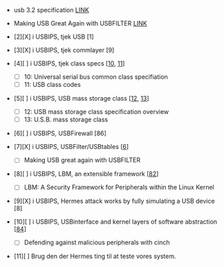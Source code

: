- usb 3.2 specification [LINK](https://www.usb.org/sites/default/files/docs)
- Making USB Great Again with USBFILTER [LINK](https://www.usenix.org/conference/usenixsecurity16/technical-sessions/presentation/tian)


- \[2]\[X] i USBIPS, tjek USB \[1]
- \[3]\[X] i USBIPS, tjek commlayer \[9]
- \[4]\[ ] i USBIPS, tjek class specs \[[10](https://www.usb.org/sites/default/files/usbccs10.pdf), [11](https://www.usb.org/defined-class-codes)]
	- [ ] 10: Universal serial bus common class specifiation
	- [ ] 11: USB class codes
- \[5]\[ ] i USBIPS, USB mass storage class \[[12](https://www.usb.org/sites/default/files/Mass_Storage_Specification_Overview_v1.4_2-19-2010.pdf), [13](https://www.usb.org/sites/default/files/usb_msc_cbi_1.1.pdf)]
	- [ ] 12: USB mass storage class specification overview
	- [ ] 13: U.S.B. mass storage class
- \[6]\[ ] i USBIPS, USBFirewall \[86]
- \[7]\[X] i USBIPS, USBFilter/USBtables \[[6](https://www.usenix.org/conference/usenixsecurity16/technical-sessions/presentation/tian)]
	- [ ] Making USB great again with USBFILTER
- \[8]\[ ] i USBIPS, LBM, an extensible framework \[[82](https://ieeexplore.ieee.org/document/8835285)]
	- [ ] LBM: A Security Framework for Peripherals within the Linux Kernel
- \[9]\[X] i USBIPS, Hermes attack works by fully simulating a USB device \[8]
- \[10]\[ ] i USBIPS, USBinterface and kernel layers of software abstraction \[[84](https://www.usenix.org/conference/usenixsecurity16/technical-sessions/presentation/angel)]
	- [ ] Defending against malicious peripherals with cinch
- \[11]\[ ] Brug den der Hermes ting til at teste vores system.

